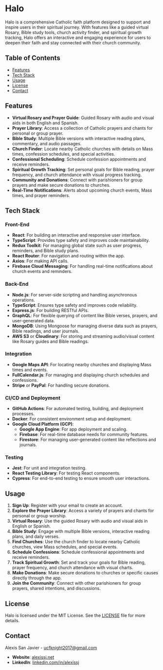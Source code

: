 # Halo

Halo is a comprehensive Catholic faith platform designed to support and inspire users in their spiritual journey. With features like a guided virtual Rosary, Bible study tools, church activity finder, and spiritual growth tracking, Halo offers an interactive and engaging experience for users to deepen their faith and stay connected with their church community.

## Table of Contents

- [Features](#features)
- [Tech Stack](#tech-stack)
- [Usage](#usage)
- [License](#license)
- [Contact](#contact)

## Features

- **Virtual Rosary and Prayer Guide**: Guided Rosary with audio and visual aids in both English and Spanish.
- **Prayer Library**: Access a collection of Catholic prayers and chants for personal or group prayer.
- **Bible Study**: Multiple Bible versions with interactive reading plans, commentary, and audio passages.
- **Church Finder**: Locate nearby Catholic churches with details on Mass times, confession schedules, and special activities.
- **Confessional Scheduling**: Schedule confession appointments and receive reminders.
- **Spiritual Growth Tracking**: Set personal goals for Bible reading, prayer frequency, and church attendance with visual progress tracking.
- **Community and Donations**: Connect with parishioners for group prayers and make secure donations to churches.
- **Real-Time Notifications**: Alerts about upcoming church events, Mass times, and prayer reminders.

## Tech Stack

### Front-End

- **React**: For building an interactive and responsive user interface.
- **TypeScript**: Provides type safety and improves code maintainability.
- **Redux Toolkit**: For managing global state such as user progress, reminders, and Bible study plans.
- **React Router**: For navigation and routing within the app.
- **Axios**: For making API calls.
- **Firebase Cloud Messaging**: For handling real-time notifications about church events and reminders.

### Back-End

- **Node.js**: For server-side scripting and handling asynchronous operations.
- **TypeScript**: Ensures type safety and improves code reliability.
- **Express.js**: For building RESTful APIs.
- **GraphQL**: For flexible querying of content like Bible verses, prayers, and user-generated data.
- **MongoDB**: Using Mongoose for managing diverse data such as prayers, Bible readings, and user journals.
- **AWS S3** or **Cloudinary**: For storing and streaming audio/visual content like Rosary guides and Bible readings.

### Integration

- **Google Maps API**: For locating nearby churches and displaying Mass times and events.
- **FullCalendar.js**: For managing and displaying church schedules and confessions.
- **Stripe** or **PayPal**: For handling secure donations.

### CI/CD and Deployment

- **GitHub Actions**: For automated testing, building, and deployment processes.
- **Docker**: For consistent environment setup and deployment.
- **Google Cloud Platform (GCP)**: 
  - **Google App Engine**: For app deployment and scaling.
  - **Firebase**: For real-time database needs for community features.
  - **Firestore**: For managing user-generated content like reflections and journals.

### Testing

- **Jest**: For unit and integration testing.
- **React Testing Library**: For testing React components.
- **Cypress**: For end-to-end testing to ensure smooth user interactions.

## Usage

1. **Sign Up**: Register with your email to create an account.
2. **Explore the Prayer Library**: Access a variety of prayers and chants for personal or group worship.
3. **Virtual Rosary**: Use the guided Rosary with audio and visual aids in English or Spanish.
4. **Bible Study**: Engage with multiple Bible versions, interactive reading plans, and daily verses.
5. **Find Churches**: Use the church finder to locate nearby Catholic churches, view Mass schedules, and special events.
6. **Schedule Confessions**: Schedule confessional appointments and receive reminders.
7. **Track Spiritual Growth**: Set and track your goals for Bible reading, prayer frequency, and church attendance with visual charts.
8. **Make Donations**: Make secure donations to churches or specific causes directly through the app.
9. **Join the Community**: Connect with other parishioners for group prayers, shared intentions, and discussions.

## License

Halo is licensed under the MIT License. See the [LICENSE](LICENSE) file for more details.

## Contact

Alexis San Javier - [ucfknight2017@gmail.com](mailto:ucfknight2017@gmail.com)

- **Website**: [alexissj.net](https://www.alexissj.net)
- **LinkedIn**: [linkedin.com/in/alexissj](https://linkedin.com/in/alexissj)
